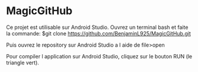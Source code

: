# MagicGitHub


Ce projet est utilisable sur Android Studio.
Ouvrez un terminal bash et faite la commande: $git clone https://github.com/BenjaminL925/MagicGitHub.git 

Puis ouvrez le repository sur Android Studio a l aide de file>open

Pour compiler l application sur Android Studio, cliquez sur le bouton RUN (le triangle vert).


